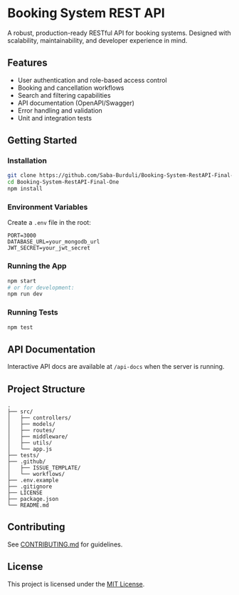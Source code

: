 # Booking System REST API

A robust, production-ready RESTful API for booking systems. Designed with scalability, maintainability, and developer experience in mind.

## Features

- User authentication and role-based access control
- Booking and cancellation workflows
- Search and filtering capabilities
- API documentation (OpenAPI/Swagger)
- Error handling and validation
- Unit and integration tests

## Getting Started



### Installation

```bash
git clone https://github.com/Saba-Burduli/Booking-System-RestAPI-Final-One.git
cd Booking-System-RestAPI-Final-One
npm install
```

### Environment Variables

Create a `.env` file in the root:

```
PORT=3000
DATABASE_URL=your_mongodb_url
JWT_SECRET=your_jwt_secret
```

### Running the App

```bash
npm start
# or for development:
npm run dev
```

### Running Tests

```bash
npm test
```

## API Documentation

Interactive API docs are available at `/api-docs` when the server is running.

## Project Structure

```
.
├── src/
│   ├── controllers/
│   ├── models/
│   ├── routes/
│   ├── middleware/
│   ├── utils/
│   └── app.js
├── tests/
├── .github/
│   ├── ISSUE_TEMPLATE/
│   └── workflows/
├── .env.example
├── .gitignore
├── LICENSE
├── package.json
└── README.md
```

## Contributing

See [CONTRIBUTING.md](CONTRIBUTING.md) for guidelines.

## License

This project is licensed under the [MIT License](LICENSE).
